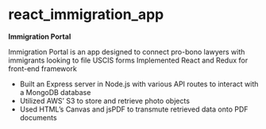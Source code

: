 # react_immigration_app


**Immigration Portal**

Immigration Portal is an app designed to connect pro-bono lawyers with immigrants looking to file USCIS forms Implemented React and Redux for front-end framework

* Built an Express server in Node.js with various API routes to interact with a MongoDB database 
* Utilized AWS’ S3 to store and retrieve photo objects
* Used HTML’s Canvas and jsPDF to transmute retrieved data onto PDF documents